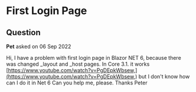 # First Login Page

## Question

**Pet** asked on 06 Sep 2022

Hi, I have a problem with first login page in Blazor NET 6, because there was changed _layout and _host pages. In Core 3.1. it works [https://www.youtube.com/watch?v=PgDEpkWbsew,](https://www.youtube.com/watch?v=PgDEpkWbsew,) but I don't know how can I do it in Net 6 Can you help me, please. Thanks Peter
